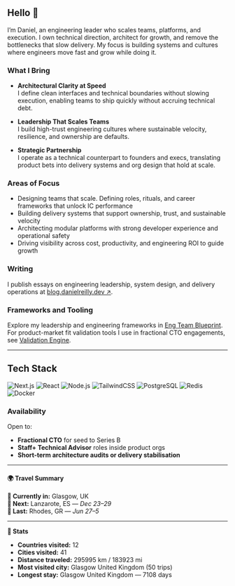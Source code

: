 ## Hello 👋

I’m Daniel, an engineering leader who scales teams, platforms, and execution. I own technical direction, architect for growth, and remove the bottlenecks that slow delivery. My focus is building systems and cultures where engineers move fast and grow while doing it.

### What I Bring

- **Architectural Clarity at Speed**  
  I define clean interfaces and technical boundaries without slowing execution, enabling teams to ship quickly without accruing technical debt.

- **Leadership That Scales Teams**  
  I build high-trust engineering cultures where sustainable velocity, resilience, and ownership are defaults.

- **Strategic Partnership**  
  I operate as a technical counterpart to founders and execs, translating product bets into delivery systems and org design that hold at scale.


### Areas of Focus

- Designing teams that scale. Defining roles, rituals, and career frameworks that unlock IC performance  
- Building delivery systems that support ownership, trust, and sustainable velocity  
- Architecting modular platforms with strong developer experience and operational safety  
- Driving visibility across cost, productivity, and engineering ROI to guide growth

### Writing

I publish essays on engineering leadership, system design, and delivery operations at [blog.danielreilly.dev ↗](https://blog.danielreilly.dev).

### Frameworks and Tooling

Explore my leadership and engineering frameworks in [Eng Team Blueprint](https://github.com/dr7034/eng-team-blueprint). For product-market fit validation tools I use in fractional CTO engagements, see [Validation Engine](https://github.com/dr7034/validation-engine).


---

## Tech Stack

![Next.js](https://img.shields.io/badge/Next.js-000000?style=for-the-badge&logo=nextdotjs&logoColor=white)
![React](https://img.shields.io/badge/React-20232A?style=for-the-badge&logo=react&logoColor=61DAFB)
![Node.js](https://img.shields.io/badge/Node.js-339933?style=for-the-badge&logo=nodedotjs&logoColor=white)
![TailwindCSS](https://img.shields.io/badge/Tailwind-06B6D4?style=for-the-badge&logo=tailwindcss&logoColor=white)
![PostgreSQL](https://img.shields.io/badge/PostgreSQL-336791?style=for-the-badge&logo=postgresql&logoColor=white)
![Redis](https://img.shields.io/badge/Redis-DC382D?style=for-the-badge&logo=redis&logoColor=white)
![Docker](https://img.shields.io/badge/Docker-2496ED?style=for-the-badge&logo=docker&logoColor=white)

### Availability

Open to:
- **Fractional CTO** for seed to Series B  
- **Staff+ Technical Advisor** roles inside product orgs  
- **Short-term architecture audits or delivery stabilisation**

---
<!-- WIDGET_START -->
#### 🌍 Travel Summary

**📍 Currently in:** Glasgow, UK  
**🛫 Next:** Lanzarote, ES — *Dec 23–29*  
**🛬 Last:** Rhodes, GR — *Jun 27–5*

---

**🧭 Stats**  
- **Countries visited:** 12  
- **Cities visited:** 41  
- **Distance traveled:** 295995 km / 183923 mi  
- **Most visited city:** Glasgow United Kingdom (50 trips)  
- **Longest stay:** Glasgow United Kingdom — 7108 days
<!-- WIDGET_END -->
